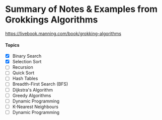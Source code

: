 # Summary of Notes & Examples from Grokkings Algorithms

https://livebook.manning.com/book/grokking-algorithms

#### Topics
- [x] Binary Search
- [x] Selection Sort
- [ ] Recursion
- [ ] Quick Sort
- [ ] Hash Tables
- [ ] Breadth-First Search (BFS)
- [ ] Dijkstra's Algorithm
- [ ] Greedy Algorithms
- [ ] Dynamic Programming
- [ ] K-Nearest Neighbours
- [ ] Dynamic Programming

